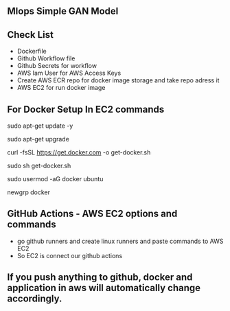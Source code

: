 ## Mlops Simple GAN Model

## Check List
- Dockerfile
- Github Workflow file
- Github Secrets for workflow
- AWS Iam User for AWS Access Keys
- Create AWS ECR repo for docker image storage and take repo adress it
- AWS EC2 for run docker image

## For Docker Setup In EC2 commands

sudo apt-get update -y

sudo apt-get upgrade

curl -fsSL https://get.docker.com -o get-docker.sh

sudo sh get-docker.sh

sudo usermod -aG docker ubuntu

newgrp docker

## GitHub Actions - AWS EC2 options and commands
- go github runners and create linux runners and paste commands to AWS EC2 
- So EC2 is connect our github actions

## If you push anything to github, docker and application in aws will automatically change accordingly.
